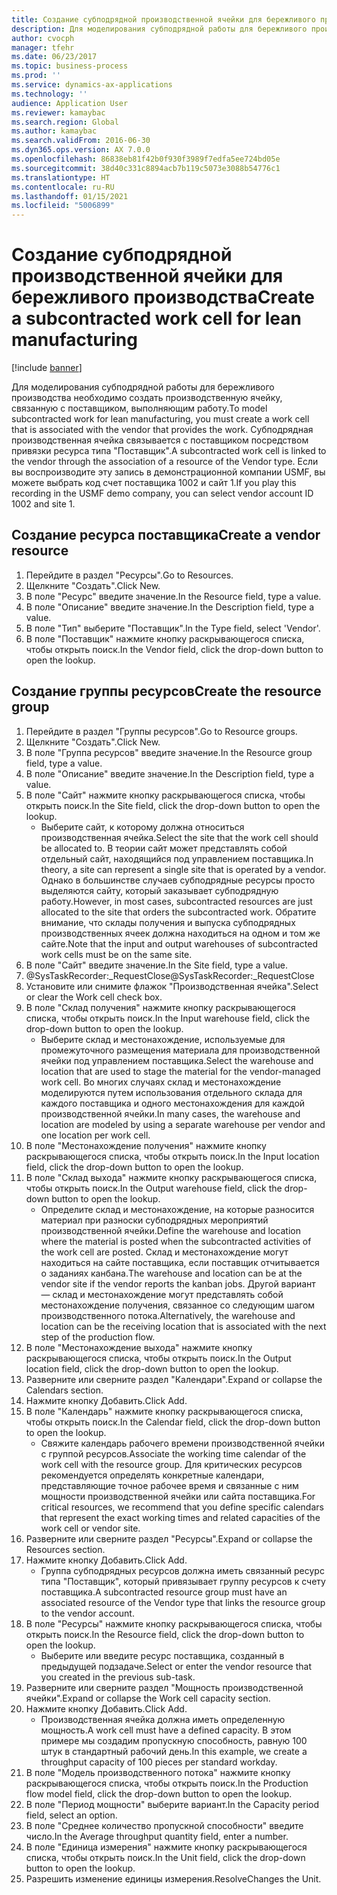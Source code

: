 ```yaml
---
title: Создание субподрядной производственной ячейки для бережливого производства
description: Для моделирования субподрядной работы для бережливого производства необходимо создать производственную ячейку, связанную с поставщиком, выполняющим работу.
author: cvocph
manager: tfehr
ms.date: 06/23/2017
ms.topic: business-process
ms.prod: ''
ms.service: dynamics-ax-applications
ms.technology: ''
audience: Application User
ms.reviewer: kamaybac
ms.search.region: Global
ms.author: kamaybac
ms.search.validFrom: 2016-06-30
ms.dyn365.ops.version: AX 7.0.0
ms.openlocfilehash: 86838eb81f42b0f930f3989f7edfa5ee724bd05e
ms.sourcegitcommit: 38d40c331c8894acb7b119c5073e3088b54776c1
ms.translationtype: HT
ms.contentlocale: ru-RU
ms.lasthandoff: 01/15/2021
ms.locfileid: "5006899"
---
```

# <a name="create-a-subcontracted-work-cell-for-lean-manufacturing"></a><span data-ttu-id="6d16b-103">Создание субподрядной производственной ячейки для бережливого производства</span><span class="sxs-lookup"><span data-stu-id="6d16b-103">Create a subcontracted work cell for lean manufacturing</span></span>

[!include [banner](../../includes/banner.md)]

<span data-ttu-id="6d16b-104">Для моделирования субподрядной работы для бережливого производства необходимо создать производственную ячейку, связанную с поставщиком, выполняющим работу.</span><span class="sxs-lookup"><span data-stu-id="6d16b-104">To model subcontracted work for lean manufacturing, you must create a work cell that is associated with the vendor that provides the work.</span></span> <span data-ttu-id="6d16b-105">Субподрядная производственная ячейка связывается с поставщиком посредством привязки ресурса типа "Поставщик".</span><span class="sxs-lookup"><span data-stu-id="6d16b-105">A subcontracted work cell is linked to the vendor through the association of a resource of the Vendor type.</span></span> <span data-ttu-id="6d16b-106">Если вы воспроизводите эту запись в демонстрационной компании USMF, вы можете выбрать код счет поставщика 1002 и сайт 1.</span><span class="sxs-lookup"><span data-stu-id="6d16b-106">If you play this recording in the USMF demo company, you can select vendor account ID 1002 and site 1.</span></span>


## <a name="create-a-vendor-resource"></a><span data-ttu-id="6d16b-107">Создание ресурса поставщика</span><span class="sxs-lookup"><span data-stu-id="6d16b-107">Create a vendor resource</span></span>
1. <span data-ttu-id="6d16b-108">Перейдите в раздел "Ресурсы".</span><span class="sxs-lookup"><span data-stu-id="6d16b-108">Go to Resources.</span></span>
2. <span data-ttu-id="6d16b-109">Щелкните "Создать".</span><span class="sxs-lookup"><span data-stu-id="6d16b-109">Click New.</span></span>
3. <span data-ttu-id="6d16b-110">В поле "Ресурс" введите значение.</span><span class="sxs-lookup"><span data-stu-id="6d16b-110">In the Resource field, type a value.</span></span>
4. <span data-ttu-id="6d16b-111">В поле "Описание" введите значение.</span><span class="sxs-lookup"><span data-stu-id="6d16b-111">In the Description field, type a value.</span></span>
5. <span data-ttu-id="6d16b-112">В поле "Тип" выберите "Поставщик".</span><span class="sxs-lookup"><span data-stu-id="6d16b-112">In the Type field, select 'Vendor'.</span></span>
6. <span data-ttu-id="6d16b-113">В поле "Поставщик" нажмите кнопку раскрывающегося списка, чтобы открыть поиск.</span><span class="sxs-lookup"><span data-stu-id="6d16b-113">In the Vendor field, click the drop-down button to open the lookup.</span></span>

## <a name="create-the-resource-group"></a><span data-ttu-id="6d16b-114">Создание группы ресурсов</span><span class="sxs-lookup"><span data-stu-id="6d16b-114">Create the resource group</span></span>
1. <span data-ttu-id="6d16b-115">Перейдите в раздел "Группы ресурсов".</span><span class="sxs-lookup"><span data-stu-id="6d16b-115">Go to Resource groups.</span></span>
2. <span data-ttu-id="6d16b-116">Щелкните "Создать".</span><span class="sxs-lookup"><span data-stu-id="6d16b-116">Click New.</span></span>
3. <span data-ttu-id="6d16b-117">В поле "Группа ресурсов" введите значение.</span><span class="sxs-lookup"><span data-stu-id="6d16b-117">In the Resource group field, type a value.</span></span>
4. <span data-ttu-id="6d16b-118">В поле "Описание" введите значение.</span><span class="sxs-lookup"><span data-stu-id="6d16b-118">In the Description field, type a value.</span></span>
5. <span data-ttu-id="6d16b-119">В поле "Сайт" нажмите кнопку раскрывающегося списка, чтобы открыть поиск.</span><span class="sxs-lookup"><span data-stu-id="6d16b-119">In the Site field, click the drop-down button to open the lookup.</span></span>
    * <span data-ttu-id="6d16b-120">Выберите сайт, к которому должна относиться производственная ячейка.</span><span class="sxs-lookup"><span data-stu-id="6d16b-120">Select the site that the work cell should be allocated to.</span></span> <span data-ttu-id="6d16b-121">В теории сайт может представлять собой отдельный сайт, находящийся под управлением поставщика.</span><span class="sxs-lookup"><span data-stu-id="6d16b-121">In theory, a site can represent a single site that is operated by a vendor.</span></span> <span data-ttu-id="6d16b-122">Однако в большинстве случаев субподрядные ресурсы просто выделяются сайту, который заказывает субподрядную работу.</span><span class="sxs-lookup"><span data-stu-id="6d16b-122">However, in most cases, subcontracted resources are just allocated to the site that orders the subcontracted work.</span></span> <span data-ttu-id="6d16b-123">Обратите внимание, что склады получения и выпуска субподрядных производственных ячеек должна находиться на одном и том же сайте.</span><span class="sxs-lookup"><span data-stu-id="6d16b-123">Note that the input and output warehouses of subcontracted work cells must be on the same site.</span></span>  
6. <span data-ttu-id="6d16b-124">В поле "Сайт" введите значение.</span><span class="sxs-lookup"><span data-stu-id="6d16b-124">In the Site field, type a value.</span></span>
7. <span data-ttu-id="6d16b-125">@SysTaskRecorder:_RequestClose</span><span class="sxs-lookup"><span data-stu-id="6d16b-125">@SysTaskRecorder:_RequestClose</span></span>
8. <span data-ttu-id="6d16b-126">Установите или снимите флажок "Производственная ячейка".</span><span class="sxs-lookup"><span data-stu-id="6d16b-126">Select or clear the Work cell check box.</span></span>
9. <span data-ttu-id="6d16b-127">В поле "Склад получения" нажмите кнопку раскрывающегося списка, чтобы открыть поиск.</span><span class="sxs-lookup"><span data-stu-id="6d16b-127">In the Input warehouse field, click the drop-down button to open the lookup.</span></span>
    * <span data-ttu-id="6d16b-128">Выберите склад и местонахождение, используемые для промежуточного размещения материала для производственной ячейки под управлением поставщика.</span><span class="sxs-lookup"><span data-stu-id="6d16b-128">Select the warehouse and location that are used to stage the material for the vendor-managed work cell.</span></span> <span data-ttu-id="6d16b-129">Во многих случаях склад и местонахождение моделируются путем использования отдельного склада для каждого поставщика и одного местонахождения для каждой производственной ячейки.</span><span class="sxs-lookup"><span data-stu-id="6d16b-129">In many cases, the warehouse and location are modeled by using a separate warehouse per vendor and one location per work cell.</span></span>  
10. <span data-ttu-id="6d16b-130">В поле "Местонахождение получения" нажмите кнопку раскрывающегося списка, чтобы открыть поиск.</span><span class="sxs-lookup"><span data-stu-id="6d16b-130">In the Input location field, click the drop-down button to open the lookup.</span></span>
11. <span data-ttu-id="6d16b-131">В поле "Склад выхода" нажмите кнопку раскрывающегося списка, чтобы открыть поиск.</span><span class="sxs-lookup"><span data-stu-id="6d16b-131">In the Output warehouse field, click the drop-down button to open the lookup.</span></span>
    * <span data-ttu-id="6d16b-132">Определите склад и местонахождение, на которые разносится материал при разноски субподрядных мероприятий производственной ячейки.</span><span class="sxs-lookup"><span data-stu-id="6d16b-132">Define the warehouse and location where the material is posted when the subcontracted activities of the work cell are posted.</span></span> <span data-ttu-id="6d16b-133">Склад и местонахождение могут находиться на сайте поставщика, если поставщик отчитывается о заданиях канбана.</span><span class="sxs-lookup"><span data-stu-id="6d16b-133">The warehouse and location can be at the vendor site if the vendor reports the kanban jobs.</span></span> <span data-ttu-id="6d16b-134">Другой вариант — склад и местонахождение могут представлять собой местонахождение получения, связанное со следующим шагом производственного потока.</span><span class="sxs-lookup"><span data-stu-id="6d16b-134">Alternatively, the warehouse and location can be the receiving location that is associated with the next step of the production flow.</span></span>  
12. <span data-ttu-id="6d16b-135">В поле "Местонахождение выхода" нажмите кнопку раскрывающегося списка, чтобы открыть поиск.</span><span class="sxs-lookup"><span data-stu-id="6d16b-135">In the Output location field, click the drop-down button to open the lookup.</span></span>
13. <span data-ttu-id="6d16b-136">Разверните или сверните раздел "Календари".</span><span class="sxs-lookup"><span data-stu-id="6d16b-136">Expand or collapse the Calendars section.</span></span>
14. <span data-ttu-id="6d16b-137">Нажмите кнопку Добавить.</span><span class="sxs-lookup"><span data-stu-id="6d16b-137">Click Add.</span></span>
15. <span data-ttu-id="6d16b-138">В поле "Календарь" нажмите кнопку раскрывающегося списка, чтобы открыть поиск.</span><span class="sxs-lookup"><span data-stu-id="6d16b-138">In the Calendar field, click the drop-down button to open the lookup.</span></span>
    * <span data-ttu-id="6d16b-139">Свяжите календарь рабочего времени производственной ячейки с группой ресурсов.</span><span class="sxs-lookup"><span data-stu-id="6d16b-139">Associate the working time calendar of the work cell with the resource group.</span></span> <span data-ttu-id="6d16b-140">Для критических ресурсов рекомендуется определять конкретные календари, представляющие точное рабочее время и связанные с ним мощности производственной ячейки или сайта поставщика.</span><span class="sxs-lookup"><span data-stu-id="6d16b-140">For critical resources, we recommend that you define specific calendars that represent the exact working times and related capacities of the work cell or vendor site.</span></span>  
16. <span data-ttu-id="6d16b-141">Разверните или сверните раздел "Ресурсы".</span><span class="sxs-lookup"><span data-stu-id="6d16b-141">Expand or collapse the Resources section.</span></span>
17. <span data-ttu-id="6d16b-142">Нажмите кнопку Добавить.</span><span class="sxs-lookup"><span data-stu-id="6d16b-142">Click Add.</span></span>
    * <span data-ttu-id="6d16b-143">Группа субподрядных ресурсов должна иметь связанный ресурс типа "Поставщик", который привязывает группу ресурсов к счету поставщика.</span><span class="sxs-lookup"><span data-stu-id="6d16b-143">A subcontracted resource group must have an associated resource of the Vendor type that links the resource group to the vendor account.</span></span>  
18. <span data-ttu-id="6d16b-144">В поле "Ресурсы" нажмите кнопку раскрывающегося списка, чтобы открыть поиск.</span><span class="sxs-lookup"><span data-stu-id="6d16b-144">In the Resource field, click the drop-down button to open the lookup.</span></span>
    * <span data-ttu-id="6d16b-145">Выберите или введите ресурс поставщика, созданный в предыдущей подзадаче.</span><span class="sxs-lookup"><span data-stu-id="6d16b-145">Select or enter the vendor resource that you created in the previous sub-task.</span></span>  
19. <span data-ttu-id="6d16b-146">Разверните или сверните раздел "Мощность производственной ячейки".</span><span class="sxs-lookup"><span data-stu-id="6d16b-146">Expand or collapse the Work cell capacity section.</span></span>
20. <span data-ttu-id="6d16b-147">Нажмите кнопку Добавить.</span><span class="sxs-lookup"><span data-stu-id="6d16b-147">Click Add.</span></span>
    * <span data-ttu-id="6d16b-148">Производственная ячейка должна иметь определенную мощность.</span><span class="sxs-lookup"><span data-stu-id="6d16b-148">A work cell must have a defined capacity.</span></span> <span data-ttu-id="6d16b-149">В этом примере мы создадим пропускную способность, равную 100 штук в стандартный рабочий день.</span><span class="sxs-lookup"><span data-stu-id="6d16b-149">In this example, we create a throughput capacity of 100 pieces per standard workday.</span></span>  
21. <span data-ttu-id="6d16b-150">В поле "Модель производственного потока" нажмите кнопку раскрывающегося списка, чтобы открыть поиск.</span><span class="sxs-lookup"><span data-stu-id="6d16b-150">In the Production flow model field, click the drop-down button to open the lookup.</span></span>
22. <span data-ttu-id="6d16b-151">В поле "Период мощности" выберите вариант.</span><span class="sxs-lookup"><span data-stu-id="6d16b-151">In the Capacity period field, select an option.</span></span>
23. <span data-ttu-id="6d16b-152">В поле "Среднее количество пропускной способности" введите число.</span><span class="sxs-lookup"><span data-stu-id="6d16b-152">In the Average throughput quantity field, enter a number.</span></span>
24. <span data-ttu-id="6d16b-153">В поле "Единица измерения" нажмите кнопку раскрывающегося списка, чтобы открыть поиск.</span><span class="sxs-lookup"><span data-stu-id="6d16b-153">In the Unit field, click the drop-down button to open the lookup.</span></span>
25. <span data-ttu-id="6d16b-154">Разрешить изменение единицы измерения.</span><span class="sxs-lookup"><span data-stu-id="6d16b-154">ResolveChanges the Unit.</span></span>

